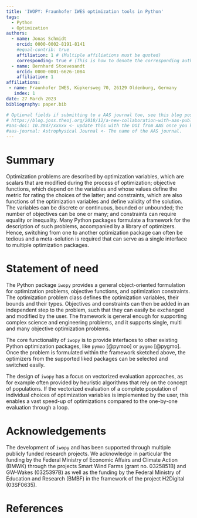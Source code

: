 ```yaml
---
title: 'IWOPY: Fraunhofer IWES optimization tools in Python'
tags:
  - Python
  - Optimization
authors:
  - name: Jonas Schmidt
    orcid: 0000-0002-8191-8141
    #equal-contrib: true
    affiliation: 1 # (Multiple affiliations must be quoted)
    corresponding: true # (This is how to denote the corresponding author)
  - name: Bernhard Stoevesandt
    orcid: 0000-0001-6626-1084
    affiliation: 1
affiliations:
 - name: Fraunhofer IWES, Küpkersweg 70, 26129 Oldenburg, Germany
   index: 1
date: 27 March 2023
bibliography: paper.bib

# Optional fields if submitting to a AAS journal too, see this blog post:
# https://blog.joss.theoj.org/2018/12/a-new-collaboration-with-aas-publishing
#aas-doi: 10.3847/xxxxx <- update this with the DOI from AAS once you know it.
#aas-journal: Astrophysical Journal <- The name of the AAS journal.
---
```


# Summary

Optimization problems are described by optimization variables, which are scalars that are modified during the process of optimization; objective functions, which depend on the variables and whose values define the metric for rating the choices of the latter; and constraints, which are also functions of the optimization variables and define validity of
the solution. The variables can be discrete or continuous, bounded or unbounded; the number of objectives can be one or many; and constraints can require equality or inequality. Many Python packages formulate a framework for the description of such problems, accompanied by
a library of optimizers. Hence, switching from one to another optimization package can often 
be tedious and a meta-solution is required that can serve as a single interface to multiple
optimization packages.

# Statement of need

The Python package `iwopy` provides a general object-oriented formulation for optimization 
problems, objective functions, and optimization constraints. The optimization problem class
defines the optimization variables, their bounds and their types. Objectives and constraints
can then be added in an independent step to the problem, such that they can easily be
exchanged and modified by the user. The framework is general enough for supporting complex
science and engineering problems, and it supports single, multi and many objective 
optimization problems.

The core functionality of `iwopy` is to provide interfaces to other existing Python
optimization packages, like `pymoo` [@pymoo] or `pygmo` [@pygmo]. Once the problem is
formulated within the framework sketched above, the optimizers from the supported
liked packages can be selected and switched easily. 

The design of `iwopy` has a focus on vectorized evaluation approaches, as for example often
provided by heuristic algorithms that rely on the concept of populations. If the vectorized
evaluation of a complete population of individual choices of optimization variables is
implemented by the user, this enables a vast speed-up of optimizations compared to the
one-by-one evaluation through a loop.

# Acknowledgements

The development of `iwopy` and has been supported through multiple publicly funded research projects. We acknowledge in particular the funding by the Federal Ministry of Economic Affairs and Climate Action (BMWK) through the projects Smart Wind Farms (grant no. 0325851B) and GW-Wakes (0325397B) as well as the funding by the Federal Ministry of Education and Research (BMBF) in the framework of the project H2Digital (03SF0635).

# References